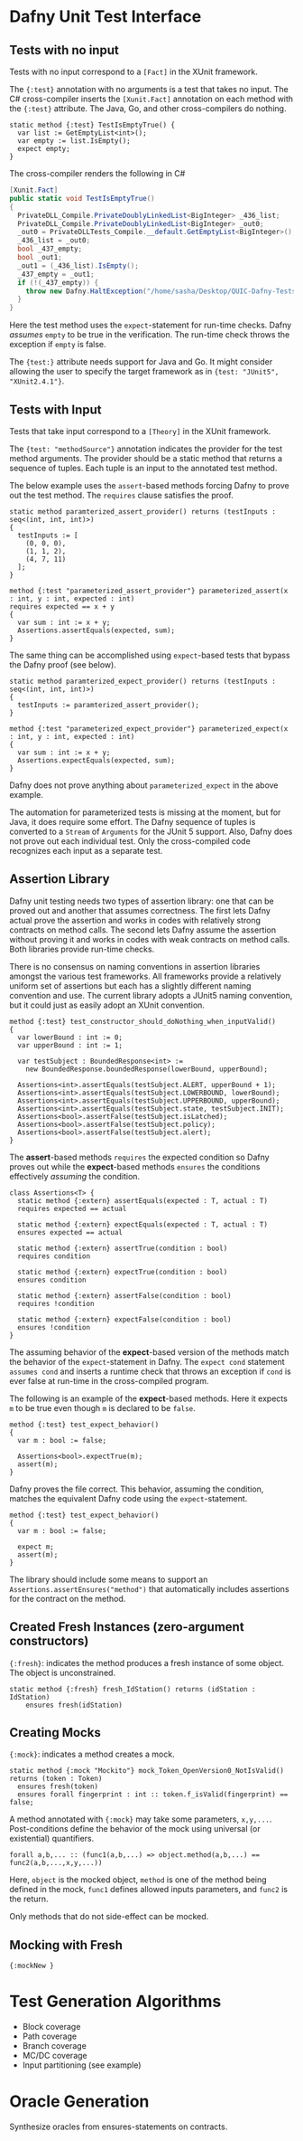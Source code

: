 # Dafny Unit Test Interface

## Tests with no input

Tests with no input correspond to a `[Fact]` in the XUnit framework. 

The `{:test}` annotation with no arguments is a test that takes no input. The C# cross-compiler inserts the `[Xunit.Fact]` annotation on each method with the `{:test}` attribute. The Java, Go, and other cross-compilers do nothing.

```dafny
static method {:test} TestIsEmptyTrue() {
  var list := GetEmptyList<int>();    
  var empty := list.IsEmpty();
  expect empty;
}
```

The cross-compiler renders the following in C#

```csharp
[Xunit.Fact]
public static void TestIsEmptyTrue()
{
  PrivateDLL_Compile.PrivateDoublyLinkedList<BigInteger> _436_list;
  PrivateDLL_Compile.PrivateDoublyLinkedList<BigInteger> _out0;
  _out0 = PrivateDLLTests_Compile.__default.GetEmptyList<BigInteger>();
  _436_list = _out0;
  bool _437_empty;
  bool _out1;
  _out1 = (_436_list).IsEmpty();
  _437_empty = _out1;
  if (!(_437_empty)) {
    throw new Dafny.HaltException("/home/sasha/Desktop/QUIC-Dafny-Tests/QUIC/PrivateDLLTests.dfy(132,12): " + Dafny.Sequence<char>.FromString("expectation violation"));
  }
}
```

Here the test method uses the `expect`-statement for run-time checks. Dafny *assumes* `empty` to be true in the verification. The run-time check throws the exception if `empty` is false. 

The `{test:}` attribute needs support for Java and Go. It might consider allowing the user to specify the target framework as in `{test: "JUnit5", "XUnit2.4.1"}`. 

## Tests with Input

Tests that take input correspond to a `[Theory]` in the XUnit framework.

The `{test: "methodSource"}` annotation indicates the provider for the test method arguments. The provider should be a static method that returns a sequence of tuples. Each tuple is an input to the annotated test method.

The below example uses the `assert`-based methods forcing Dafny to prove out the test method. The `requires` clause satisfies the proof.

```Dafny
static method paramterized_assert_provider() returns (testInputs : seq<(int, int, int)>)
{
  testInputs := [
    (0, 0, 0),
    (1, 1, 2),
    (4, 7, 11)
  ];
}

method {:test "parameterized_assert_provider"} parameterized_assert(x : int, y : int, expected : int)
requires expected == x + y
{
  var sum : int := x + y;
  Assertions.assertEquals(expected, sum);
}
```

The same thing can be accomplished using `expect`-based tests that bypass the Dafny proof (see below).

```Dafny
static method paramterized_expect_provider() returns (testInputs : seq<(int, int, int)>)
{
  testInputs := paramterized_assert_provider();
}

method {:test "parameterized_expect_provider"} parameterized_expect(x : int, y : int, expected : int)
{
  var sum : int := x + y;
  Assertions.expectEquals(expected, sum);
}
```

Dafny does not prove anything about `parameterized_expect` in the above example.

The automation for parameterized tests is missing at the moment, but for Java, it does require some effort. The Dafny sequence of tuples is converted to a `Stream` of `Arguments` for the JUnit 5 support. Also, Dafny does not prove out each individual test. Only the cross-compiled code recognizes each input as a separate test.

## Assertion Library

Dafny unit testing needs two types of assertion library: one that can be proved out and another that assumes correctness. The first lets Dafny actual prove the assertion and works in codes with relatively strong contracts on method calls. The second lets Dafny assume the assertion without proving it and works in codes with weak contracts on method calls. Both libraries provide run-time checks.

There is no consensus on naming conventions in assertion libraries amongst the various test frameworks. All frameworks provide a relatively uniform set of assertions but each has a slightly different naming convention and use. The current library adopts a JUnit5 naming convention, but it could just as easily adopt an XUnit convention.

```dafny
method {:test} test_constructor_should_doNothing_when_inputValid()
{
  var lowerBound : int := 0;
  var upperBound : int := 1;

  var testSubject : BoundedResponse<int> :=
    new BoundedResponse.boundedResponse(lowerBound, upperBound);
    
  Assertions<int>.assertEquals(testSubject.ALERT, upperBound + 1);
  Assertions<int>.assertEquals(testSubject.LOWERBOUND, lowerBound);
  Assertions<int>.assertEquals(testSubject.UPPERBOUND, upperBound);
  Assertions<int>.assertEquals(testSubject.state, testSubject.INIT);
  Assertions<bool>.assertFalse(testSubject.isLatched);
  Assertions<bool>.assertFalse(testSubject.policy);
  Assertions<bool>.assertFalse(testSubject.alert);
}
```

The **assert**-based methods `requires` the expected condition so Dafny proves out while the **expect**-based methods `ensures` the conditions effectively *assuming* the condition. 

```dafny
class Assertions<T> {
  static method {:extern} assertEquals(expected : T, actual : T)
  requires expected == actual

  static method {:extern} expectEquals(expected : T, actual : T)
  ensures expected == actual
  
  static method {:extern} assertTrue(condition : bool)
  requires condition

  static method {:extern} expectTrue(condition : bool)
  ensures condition
  
  static method {:extern} assertFalse(condition : bool)
  requires !condition

  static method {:extern} expectFalse(condition : bool)
  ensures !condition
}
```

The assuming behavior of the **expect**-based version of the methods match the behavior of the `expect`-statement in Dafny. The `expect cond` statement `assumes cond` and inserts a runtime check that throws an exception if `cond` is ever false at run-time in the cross-compiled program.

The following is an example of the **expect**-based methods. Here it expects `m` to be true even though `m` is declared to be `false`.

```Dafny
method {:test} test_expect_behavior()
{
  var m : bool := false;

  Assertions<bool>.expectTrue(m);
  assert(m);
}
```

Dafny proves the file correct. This behavior, assuming the condition, matches the equivalent Dafny code using the `expect`-statement.

```Dafny
method {:test} test_expect_behavior()
{
  var m : bool := false;

  expect m;
  assert(m);
}
```

The library should include some means to support an `Assertions.assertEnsures("method")` that automatically includes assertions for the contract on the method.

## Created Fresh Instances (zero-argument constructors)

 `{:fresh}`: indicates the method produces a fresh instance of some object. The object is unconstrained.

```dafny
static method {:fresh} fresh_IdStation() returns (idStation : IdStation)
    ensures fresh(idStation)
```

## Creating Mocks

`{:mock}`: indicates a method creates a mock.

```dafny
static method {:mock "Mockito"} mock_Token_OpenVersion0_NotIsValid() returns (token : Token) 
  ensures fresh(token)
  ensures forall fingerprint : int :: token.f_isValid(fingerprint) == false;
```

A method annotated with `{:mock}` may take some parameters, `x,y,...`. Post-conditions define the behavior of the mock using universal (or existential) quantifiers.

 ```
 forall a,b,... :: (func1(a,b,...) => object.method(a,b,...) == func2(a,b,...,x,y,...))
 ```
 
Here, `object` is the mocked object, `method` is one of the method being defined in the mock, `func1` defines allowed inputs parameters, and `func2` is the return. 

Only methods that do not side-effect can be mocked.

## Mocking with Fresh

`{:mockNew }`

# Test Generation Algorithms

  * Block coverage
  * Path coverage
  * Branch coverage
  * MC/DC coverage
  * Input partitioning (see example)

# Oracle Generation

Synthesize oracles from ensures-statements on contracts.
